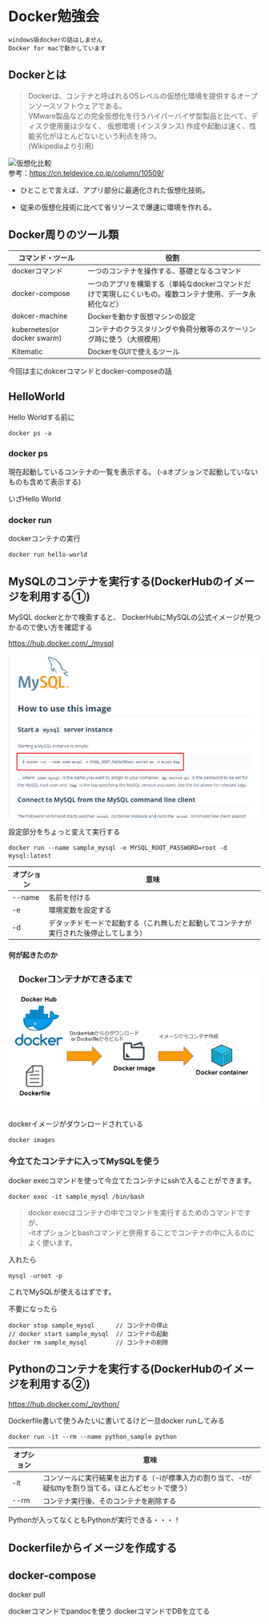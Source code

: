 # Docker勉強会

    windows版dockerの話はしません
    Docker for macで動かしています

## Dockerとは

> Dockerは、コンテナと呼ばれるOSレベルの仮想化環境を提供するオープンソースソフトウェアである。  
> VMware製品などの完全仮想化を行うハイパーバイザ型製品と比べて、ディスク使用量は少なく、
> 仮想環境 (インスタンス) 作成や起動は速く、性能劣化がほとんどないという利点を持つ。  
> (Wikipediaより引用)

![仮想化比較](https://cn.teldevice.co.jp/asset/migration-files/kcf/image/column/compass/20160202/docker01.jpg)   
参考：https://cn.teldevice.co.jp/column/10509/

- ひとことで言えば、アプリ部分に最適化された仮想化技術。

- 従来の仮想化技術に比べて省リソースで爆速に環境を作れる。

## Docker周りのツール類

|コマンド・ツール|役割|
|--|--|
|dockerコマンド|一つのコンテナを操作する、基礎となるコマンド|
|docker-compose|一つのアプリを構築する（単純なdockerコマンドだけで実現しにくいもの。複数コンテナ使用、データ永続化など）|
|dokcer-machine|Dockerを動かす仮想マシンの設定|
|kubernetes(or docker swarm)|コンテナのクラスタリングや負荷分散等のスケーリング時に使う（大規模用）|
|Kitematic|DockerをGUIで使えるツール|

今回は主にdokcerコマンドとdocker-composeの話
  

## HelloWorld

Hello Worldする前に

```
docker ps -a
```

### docker ps
現在起動しているコンテナの一覧を表示する。
(-aオプションで起動していないものも含めて表示する)

いざHello World

### docker run
dockerコンテナの実行
```
docker run hello-world
```

## MySQLのコンテナを実行する(DockerHubのイメージを利用する①)

MySQL dockerとかで検索すると、
DockerHubにMySQLの公式イメージが見つかるので使い方を確認する

https://hub.docker.com/_/mysql

![DockerHub_MySql](./img/01.PNG "01")

設定部分をちょっと変えて実行する
```
docker run --name sample_mysql -e MYSQL_ROOT_PASSWORD=root -d mysql:latest
```

|オプション|意味|
|--|--|
|--name|名前を付ける|
|-e|環境変数を設定する|
|-d|デタッチドモードで起動する（これ無しだと起動してコンテナが実行された後停止してしまう）|

#### 何が起きたのか

![コンテナができるまで](./img/コンテナができるまで.PNG)

dockerイメージがダウンロードされている
```
docker images
```

### 今立てたコンテナに入ってMySQLを使う
docker execコマンドを使って今立てたコンテナにsshで入ることができます。

```
docker exec -it sample_mysql /bin/bash 
```

> docker execはコンテナの中でコマンドを実行するためのコマンドですが、  
> -itオプションとbashコマンドと併用することでコンテナの中に入るのによく使います。


入れたら
```
mysql -uroot -p
```

これでMySQLが使えるはずです。


不要になったら
```
docker stop sample_mysql      // コンテナの停止
// docker start sample_mysql  // コンテナの起動
docker rm sample_mysql        // コンテナの削除
```

## Pythonのコンテナを実行する(DockerHubのイメージを利用する②)
https://hub.docker.com/_/python/

Dockerfile書いて使うみたいに書いてるけど一旦docker runしてみる

```
docker run -it --rm --name python_sample python
```

|オプション|意味|
|--|--|
|-it|コンソールに実行結果を出力する（-iが標準入力の割り当て、-tが疑似ttyを割り当てる。ほとんどセットで使う）|
|--rm|コンテナ実行後、そのコンテナを削除する|


Pythonが入ってなくともPythonが実行できる・・・！

## Dockerfileからイメージを作成する



## docker-compose

docker pull


dockerコマンドでpandocを使う
dockerコマンドでDBを立てる
